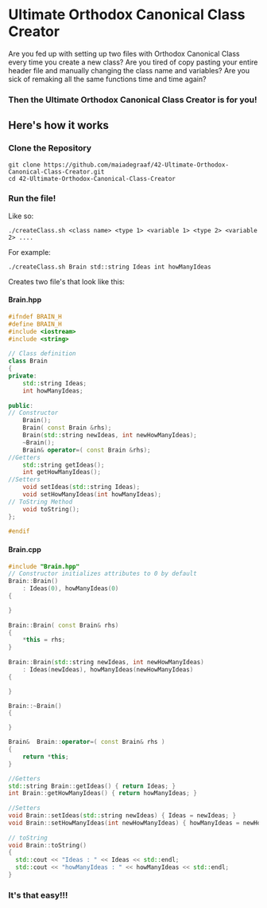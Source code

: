 # Ultimate Orthodox Canonical Class Creator

Are you fed up with setting up two files with Orthodox Canonical Class every time you create a new class? Are you tired of copy pasting your entire header file and manually changing the class name and variables?  Are you sick of remaking all the same functions time and time again? 

### Then the Ultimate Orthodox Canonical Class Creator is for you!

## Here's how it works

### Clone the Repository
```
git clone https://github.com/maiadegraaf/42-Ultimate-Orthodox-Canonical-Class-Creator.git
cd 42-Ultimate-Orthodox-Canonical-Class-Creator
```

### Run the file!
Like so:
```
./createClass.sh <class name> <type 1> <variable 1> <type 2> <variable 2> ....
```

For example:
```
./createClass.sh Brain std::string Ideas int howManyIdeas
```

Creates two file's that look like this:
#### Brain.hpp
```C++
#ifndef BRAIN_H
#define BRAIN_H
#include <iostream>
#include <string>
 
// Class definition 
class Brain
{
private: 
	std::string Ideas;
	int howManyIdeas;
 
public: 
// Constructor 
	Brain(); 
	Brain( const Brain &rhs); 
	Brain(std::string newIdeas, int newHowManyIdeas);
	~Brain(); 
	Brain& operator=( const Brain &rhs); 
//Getters 
	std::string getIdeas(); 
	int getHowManyIdeas(); 
//Setters 
	void setIdeas(std::string Ideas); 
	void setHowManyIdeas(int howManyIdeas); 
// ToString Method 
	void toString(); 
}; 
 
#endif
```
#### Brain.cpp
```c++
#include "Brain.hpp"
// Constructor initializes attributes to 0 by default 
Brain::Brain()
	: Ideas(0), howManyIdeas(0)
{

}
 
Brain::Brain( const Brain& rhs)
{
	*this = rhs;
}
 
Brain::Brain(std::string newIdeas, int newHowManyIdeas) 
	: Ideas(newIdeas), howManyIdeas(newHowManyIdeas)
{

}

Brain::~Brain()
{

}

Brain&	Brain::operator=( const Brain& rhs )
{
	return *this;
}

//Getters 
std::string Brain::getIdeas() { return Ideas; }
int Brain::getHowManyIdeas() { return howManyIdeas; }
 
//Setters 
void Brain::setIdeas(std::string newIdeas) { Ideas = newIdeas; }
void Brain::setHowManyIdeas(int newHowManyIdeas) { howManyIdeas = newHowManyIdeas; }
 
// toString 
void Brain::toString()
{
  std::cout << "Ideas : " << Ideas << std::endl; 
  std::cout << "howManyIdeas : " << howManyIdeas << std::endl; 
}
```

### It's that easy!!!
